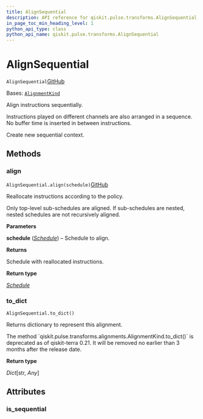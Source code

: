 ```yaml
---
title: AlignSequential
description: API reference for qiskit.pulse.transforms.AlignSequential
in_page_toc_min_heading_level: 1
python_api_type: class
python_api_name: qiskit.pulse.transforms.AlignSequential
---
```


# AlignSequential

<span id="qiskit.pulse.transforms.AlignSequential" />

`AlignSequential`[GitHub](https://github.com/qiskit/qiskit/tree/stable/0.43/qiskit/pulse/transforms/alignments.py "view source code")

Bases: [`AlignmentKind`](pulse#qiskit.pulse.transforms.AlignmentKind "qiskit.pulse.transforms.alignments.AlignmentKind")

Align instructions sequentially.

Instructions played on different channels are also arranged in a sequence. No buffer time is inserted in between instructions.

Create new sequential context.

## Methods

<span id="qiskit-pulse-transforms-alignsequential-align" />

### align

<span id="qiskit.pulse.transforms.AlignSequential.align" />

`AlignSequential.align(schedule)`[GitHub](https://github.com/qiskit/qiskit/tree/stable/0.43/qiskit/pulse/transforms/alignments.py "view source code")

Reallocate instructions according to the policy.

Only top-level sub-schedules are aligned. If sub-schedules are nested, nested schedules are not recursively aligned.

**Parameters**

**schedule** ([*Schedule*](qiskit.pulse.Schedule "qiskit.pulse.schedule.Schedule")) – Schedule to align.

**Returns**

Schedule with reallocated instructions.

**Return type**

[*Schedule*](qiskit.pulse.Schedule "qiskit.pulse.schedule.Schedule")

<span id="qiskit-pulse-transforms-alignsequential-to-dict" />

### to\_dict

<span id="qiskit.pulse.transforms.AlignSequential.to_dict" />

`AlignSequential.to_dict()`

Returns dictionary to represent this alignment.

<Admonition title="Deprecated since version 0.21" type="danger">
  The method `qiskit.pulse.transforms.alignments.AlignmentKind.to_dict()` is deprecated as of qiskit-terra 0.21. It will be removed no earlier than 3 months after the release date.
</Admonition>

**Return type**

*Dict*\[str, *Any*]

## Attributes

<span id="qiskit.pulse.transforms.AlignSequential.is_sequential" />

### is\_sequential

